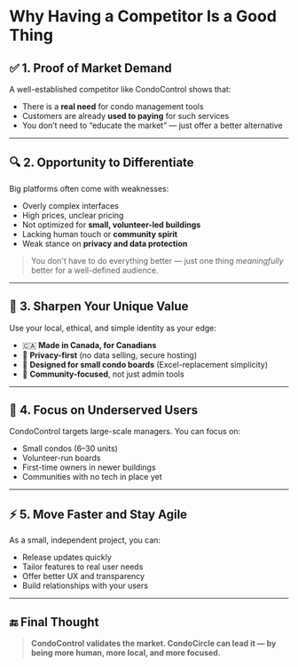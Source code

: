 # Why Having a Competitor Is a Good Thing

## ✅ 1. Proof of Market Demand
A well-established competitor like CondoControl shows that:
- There is a **real need** for condo management tools
- Customers are already **used to paying** for such services
- You don’t need to “educate the market” — just offer a better alternative

---

## 🔍 2. Opportunity to Differentiate
Big platforms often come with weaknesses:
- Overly complex interfaces
- High prices, unclear pricing
- Not optimized for **small, volunteer-led buildings**
- Lacking human touch or **community spirit**
- Weak stance on **privacy and data protection**

> You don't have to do everything better — just one thing *meaningfully* better for a well-defined audience.

---

## 🧠 3. Sharpen Your Unique Value
Use your local, ethical, and simple identity as your edge:
- 🇨🇦 **Made in Canada, for Canadians**
- 🔐 **Privacy-first** (no data selling, secure hosting)
- 🧾 **Designed for small condo boards** (Excel-replacement simplicity)
- 💬 **Community-focused**, not just admin tools

---

## 🎯 4. Focus on Underserved Users
CondoControl targets large-scale managers. You can focus on:
- Small condos (6–30 units)
- Volunteer-run boards
- First-time owners in newer buildings
- Communities with no tech in place yet

---

## ⚡ 5. Move Faster and Stay Agile
As a small, independent project, you can:
- Release updates quickly
- Tailor features to real user needs
- Offer better UX and transparency
- Build relationships with your users

---

## 🔚 Final Thought

> **CondoControl validates the market. CondoCircle can lead it — by being more human, more local, and more focused.**

